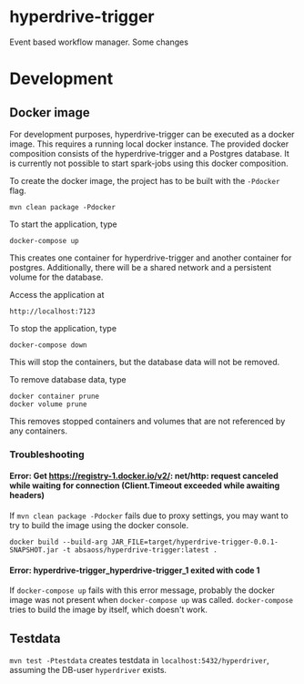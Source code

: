 # hyperdrive-trigger

Event based workflow manager.
Some changes

# Development

## Docker image

For development purposes, hyperdrive-trigger can be executed as a docker image. This requires a running local docker instance. The provided docker composition consists of the hyperdrive-trigger and a Postgres database. It is currently not possible to start spark-jobs using this docker composition.

To create the docker image, the project has to be built with the `-Pdocker` flag.

```
mvn clean package -Pdocker
```

To start the application, type

```
docker-compose up
```

This creates one container for hyperdrive-trigger and another container for postgres. Additionally, there will be a shared network and a persistent volume for the database.

Access the application at

```
http://localhost:7123
```

To stop the application, type

```
docker-compose down
```

This will stop the containers, but the database data will not be removed.

To remove database data, type

```
docker container prune
docker volume prune
```

This removes stopped containers and volumes that are not referenced by any containers.

### Troubleshooting

#### Error: Get https://registry-1.docker.io/v2/: net/http: request canceled while waiting for connection (Client.Timeout exceeded while awaiting headers)

If `mvn clean package -Pdocker` fails due to proxy settings, you may want to try to build the image using the docker console.

```
docker build --build-arg JAR_FILE=target/hyperdrive-trigger-0.0.1-SNAPSHOT.jar -t absaoss/hyperdrive-trigger:latest .
```

#### Error: hyperdrive-trigger_hyperdrive-trigger_1 exited with code 1

If `docker-compose up` fails with this error message, probably the docker image was not present when `docker-compose up` was called. `docker-compose` tries to build the image by itself, which doesn't work.

## Testdata

`mvn test -Ptestdata` creates testdata in `localhost:5432/hyperdriver`, assuming the DB-user `hyperdriver` exists.
